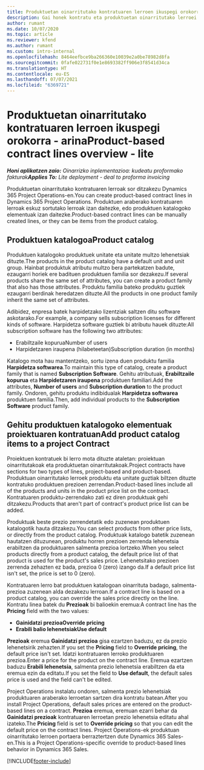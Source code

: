 ```yaml
---
title: Produktuetan oinarritutako kontratuaren lerroen ikuspegi orokorra - arina
description: Gai honek kontratu eta produktuetan oinarritutako lerroei buruzko informazioa ematen du.
author: rumant
ms.date: 10/07/2020
ms.topic: article
ms.reviewer: kfend
ms.author: rumant
ms.custom: intro-internal
ms.openlocfilehash: 8464eefbce9ba266360e10039e2a0be78982d8fa
ms.sourcegitcommit: 0fafe022731f0e1e8693382ff906e3f8541d34ca
ms.translationtype: HT
ms.contentlocale: eu-ES
ms.lasthandoff: 07/07/2021
ms.locfileid: "6369721"
---
```

# <a name="product-based-contract-lines-overview---lite"></a><span data-ttu-id="a2cbe-103">Produktuetan oinarritutako kontratuaren lerroen ikuspegi orokorra - arina</span><span class="sxs-lookup"><span data-stu-id="a2cbe-103">Product-based contract lines overview - lite</span></span>

<span data-ttu-id="a2cbe-104">_**Honi aplikatzen zaio:** Oinarrizko inplementazioa: kudeatu proformako fakturak_</span><span class="sxs-lookup"><span data-stu-id="a2cbe-104">_**Applies To:** Lite deployment - deal to proforma invoicing_</span></span>

<span data-ttu-id="a2cbe-105">Produktuetan oinarritutako kontratuaren lerroak sor ditzakezu Dynamics 365 Project Operations-en.</span><span class="sxs-lookup"><span data-stu-id="a2cbe-105">You can create product-based contract lines in Dynamics 365 Project Operations.</span></span> <span data-ttu-id="a2cbe-106">Produktuen araberako kontratuaren lerroak eskuz sortutako lerroak izan daitezke, edo produktuen katalogoko elementuak izan daitezke.</span><span class="sxs-lookup"><span data-stu-id="a2cbe-106">Product-based contract lines can be manually created lines, or they can be items from the product catalog.</span></span>

## <a name="product-catalog"></a><span data-ttu-id="a2cbe-107">Produktuen katalogoa</span><span class="sxs-lookup"><span data-stu-id="a2cbe-107">Product catalog</span></span>

<span data-ttu-id="a2cbe-108">Produktuen katalogoko produktuek unitate eta unitate multzo lehenetsiak dituzte.</span><span class="sxs-lookup"><span data-stu-id="a2cbe-108">The products in the product catalog have a default unit and unit group.</span></span> <span data-ttu-id="a2cbe-109">Hainbat produktuk atributu multzo bera partekatzen badute, ezaugarri horiek ere badituen produktuen familia sor dezakezu.</span><span class="sxs-lookup"><span data-stu-id="a2cbe-109">If several products share the same set of attributes, you can create a product family that also has those attributes.</span></span> <span data-ttu-id="a2cbe-110">Produktu familia bateko produktu guztiek ezaugarri berdinak heredatzen dituzte.</span><span class="sxs-lookup"><span data-stu-id="a2cbe-110">All the products in one product family inherit the same set of attributes.</span></span>

<span data-ttu-id="a2cbe-111">Adibidez, enpresa batek harpidetzako lizentziak saltzen ditu software askotarako.</span><span class="sxs-lookup"><span data-stu-id="a2cbe-111">For example, a company sells subscription licenses for different kinds of software.</span></span> <span data-ttu-id="a2cbe-112">Harpidetza software guztiek bi atributu hauek dituzte:</span><span class="sxs-lookup"><span data-stu-id="a2cbe-112">All subscription software has the following two attributes:</span></span>

- <span data-ttu-id="a2cbe-113">Erabiltzaile kopurua</span><span class="sxs-lookup"><span data-stu-id="a2cbe-113">Number of users</span></span>
- <span data-ttu-id="a2cbe-114">Harpidetzaren iraupena (hilabeteetan)</span><span class="sxs-lookup"><span data-stu-id="a2cbe-114">Subscription duration (in months)</span></span>

<span data-ttu-id="a2cbe-115">Katalogo mota hau mantentzeko, sortu izena duen produktu familia **Harpidetza softwarea**.</span><span class="sxs-lookup"><span data-stu-id="a2cbe-115">To maintain this type of catalog, create a product family that is named **Subscription Software**.</span></span> <span data-ttu-id="a2cbe-116">Gehitu atributuak, **Erabiltzaile kopurua** eta **Harpidetzaren iraupena** produktuen familiari.</span><span class="sxs-lookup"><span data-stu-id="a2cbe-116">Add the attributes, **Number of users** and **Subscription duration** to the product family.</span></span> <span data-ttu-id="a2cbe-117">Ondoren, gehitu produktu indibidualak **Harpidetza softwarea** produktuen familia.</span><span class="sxs-lookup"><span data-stu-id="a2cbe-117">Then, add individual products to the **Subscription Software** product family.</span></span>

## <a name="add-product-catalog-items-to-a-project-contract"></a><span data-ttu-id="a2cbe-118">Gehitu produktuen katalogoko elementuak proiektuaren kontratuan</span><span class="sxs-lookup"><span data-stu-id="a2cbe-118">Add product catalog items to a project Contract</span></span>

<span data-ttu-id="a2cbe-119">Proiektuen kontratuek bi lerro mota dituzte ataletan: proiektuan oinarritutakoak eta produktuetan oinarritutakoak.</span><span class="sxs-lookup"><span data-stu-id="a2cbe-119">Project contracts have sections for two types of lines, project-based and product-based.</span></span> <span data-ttu-id="a2cbe-120">Produktuan oinarritutako lerroek produktu eta unitate guztiak biltzen dituzte kontratuko produktuen prezioen zerrendan.</span><span class="sxs-lookup"><span data-stu-id="a2cbe-120">Product-based lines include all of the products and units in the product price list on the contract.</span></span> <span data-ttu-id="a2cbe-121">Kontratuaren produktu-zerrendako zati ez diren produktuak gehi ditzakezu.</span><span class="sxs-lookup"><span data-stu-id="a2cbe-121">Products that aren't part of contract's product price list can be added.</span></span>

<span data-ttu-id="a2cbe-122">Produktuak beste prezio zerrendetatik edo zuzenean produktuen katalogotik hauta ditzakezu.</span><span class="sxs-lookup"><span data-stu-id="a2cbe-122">You can select products from other price lists, or directly from the product catalog.</span></span> <span data-ttu-id="a2cbe-123">Produktuak katalogo batetik zuzenean hautatzen dituzunean, produktu horren prezioen zerrenda lehenetsia erabiltzen da produktuaren salmenta prezioa lortzeko.</span><span class="sxs-lookup"><span data-stu-id="a2cbe-123">When you select products directly from a product catalog, the default price list of that product is used for the product's sales price.</span></span> <span data-ttu-id="a2cbe-124">Lehenetsitako prezioen zerrenda zehazten ez bada, prezioa 0 (zero) izango da.</span><span class="sxs-lookup"><span data-stu-id="a2cbe-124">If a default price list isn't set, the price is set to 0 (zero).</span></span>

<span data-ttu-id="a2cbe-125">Kontratuaren lerro bat produktuen katalogoan oinarrituta badago, salmenta-prezioa zuzenean alda dezakezu lerroan.</span><span class="sxs-lookup"><span data-stu-id="a2cbe-125">If a contract line is based on a product catalog, you can override the sales price directly on the line.</span></span> <span data-ttu-id="a2cbe-126">Kontratu linea batek du **Prezioak** bi balioekin eremua:</span><span class="sxs-lookup"><span data-stu-id="a2cbe-126">A contract line has the **Pricing** field with the two values:</span></span>

- <span data-ttu-id="a2cbe-127">**Gainidatzi prezioa**</span><span class="sxs-lookup"><span data-stu-id="a2cbe-127">**Override pricing**</span></span>
- <span data-ttu-id="a2cbe-128">**Erabili balio lehenetsiak**</span><span class="sxs-lookup"><span data-stu-id="a2cbe-128">**Use default**</span></span>

<span data-ttu-id="a2cbe-129">**Prezioak** eremua **Gainidatzi prezioa** gisa ezartzen baduzu, ez da prezio lehenetsirik zehazten.</span><span class="sxs-lookup"><span data-stu-id="a2cbe-129">If you set the **Pricing** field to **Override pricing**, the default price isn't set.</span></span> <span data-ttu-id="a2cbe-130">Idatzi kontratuaren lerroko produktuaren prezioa.</span><span class="sxs-lookup"><span data-stu-id="a2cbe-130">Enter a price for the product on the contract line.</span></span> <span data-ttu-id="a2cbe-131">Eremua ezartzen baduzu **Erabili lehenetsia**, salmenta prezio lehenetsia erabiltzen da eta eremua ezin da editatu.</span><span class="sxs-lookup"><span data-stu-id="a2cbe-131">If you set the field to **Use default**, the default sales price is used and the field can't be edited.</span></span>

<span data-ttu-id="a2cbe-132">Project Operations instalatu ondoren, salmenta prezio lehenetsiak produktuaren araberako lerroetan sartzen dira kontratu batean.</span><span class="sxs-lookup"><span data-stu-id="a2cbe-132">After you install Project Operations, default sales prices are entered on the product-based lines on a contract.</span></span> <span data-ttu-id="a2cbe-133">**Prezioa** eremua, eremuan ezarri behar da **Gainidatzi prezioak** kontratuaren lerroetan prezio lehenetsia editatu ahal izateko.</span><span class="sxs-lookup"><span data-stu-id="a2cbe-133">The **Pricing** field is set to **Override pricing** so that you can edit the default price on the contract lines.</span></span> <span data-ttu-id="a2cbe-134">Project Operations-ek produktuan oinarritutako lerroen portaera berraztertzen dute Dynamics 365 Sales-en.</span><span class="sxs-lookup"><span data-stu-id="a2cbe-134">This is a Project Operations-specific override to product-based lines behavior in Dynamics 365 Sales.</span></span>


[!INCLUDE[footer-include](../../includes/footer-banner.md)]